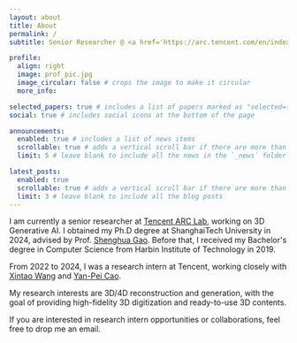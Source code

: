```yaml
---
layout: about
title: About
permalink: /
subtitle: Senior Researcher @ <a href='https://arc.tencent.com/en/index'>Tencent ARC Lab</a>.

profile:
  align: right
  image: prof_pic.jpg
  image_circular: false # crops the image to make it circular
  more_info: 

selected_papers: true # includes a list of papers marked as "selected={true}"
social: true # includes social icons at the bottom of the page

announcements:
  enabled: true # includes a list of news items
  scrollable: true # adds a vertical scroll bar if there are more than 3 news items
  limit: 5 # leave blank to include all the news in the `_news` folder

latest_posts:
  enabled: true
  scrollable: true # adds a vertical scroll bar if there are more than 3 new posts items
  limit: 3 # leave blank to include all the blog posts
---
```


I am currently a senior researcher at [Tencent ARC Lab](https://arc.tencent.com/en/index), working on 3D Generative AI. I obtained my Ph.D degree at ShanghaiTech University in 2024, advised by Prof. [Shenghua Gao](https://scholar.google.com/citations?user=fe-1v0MAAAAJ). Before that, I received my Bachelor's degree in Computer Science from Harbin Institute of Technology in 2019.

From 2022 to 2024, I was a research intern at Tencent, working closely with [Xintao Wang](https://xinntao.github.io/) and [Yan-Pei Cao](https://yanpei.me/).

My research interests are 3D/4D reconstruction and generation, with the goal of providing high-fidelity 3D digitization and ready-to-use 3D contents.

If you are interested in research intern opportunities or collaborations, feel free to drop me an email.
